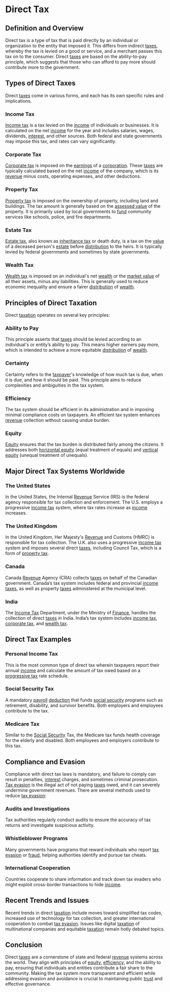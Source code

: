# Direct Tax

## Definition and Overview
Direct tax is a type of tax that is paid directly by an individual or organization to the entity that imposed it. This differs from indirect [taxes](../t/taxes.md), whereby the tax is levied on a good or service, and a merchant passes this tax on to the consumer. Direct [taxes](../t/taxes.md) are based on the ability-to-pay principle, which suggests that those who can afford to pay more should contribute more to the government.

## Types of Direct Taxes
Direct [taxes](../t/taxes.md) come in various forms, and each has its own specific rules and implications. 

### Income Tax
[Income tax](../i/income_tax.md) is a tax levied on the [income](../i/income.md) of individuals or businesses. It is calculated on the net [income](../i/income.md) for the year and includes salaries, wages, dividends, [interest](../i/interest.md), and other sources. Both federal and state governments may impose this tax, and rates can vary significantly.

### Corporate Tax
[Corporate tax](../c/corporate_tax.md) is imposed on the [earnings](../e/earnings.md) of a [corporation](../c/corporation.md). These [taxes](../t/taxes.md) are typically calculated based on the net [income](../i/income.md) of the company, which is its [revenue](../r/revenue.md) minus costs, operating expenses, and other deductions.

### Property Tax
[Property tax](../p/property_tax.md) is imposed on the ownership of property, including land and buildings. The tax amount is generally based on the [assessed value](../a/assessed_value.md) of the property. It is primarily used by local governments to [fund](../f/fund.md) community services like schools, police, and fire departments.

### Estate Tax
[Estate tax](../e/estate_tax.md), also known as [inheritance tax](../i/inheritance_tax.md) or death duty, is a tax on the [value](../v/value.md) of a deceased person's [estate](../e/estate.md) before [distribution](../d/distribution.md) to the heirs. It is typically levied by federal governments and sometimes by state governments.

### Wealth Tax
[Wealth tax](../w/wealth_tax.md) is imposed on an individual's net [wealth](../w/wealth.md) or the [market value](../m/market_value.md) of all their assets, minus any liabilities. This is generally used to reduce economic inequality and ensure a fairer [distribution](../d/distribution.md) of [wealth](../w/wealth.md).

## Principles of Direct Taxation
Direct [taxation](../t/taxation.md) operates on several key principles:

### Ability to Pay
This principle asserts that [taxes](../t/taxes.md) should be levied according to an individual's or entity’s ability to pay. This means higher earners pay more, which is intended to achieve a more equitable [distribution](../d/distribution.md) of [wealth](../w/wealth.md).

### Certainty
Certainty refers to the [taxpayer](../t/taxpayer.md)'s knowledge of how much tax is due, when it is due, and how it should be paid. This principle aims to reduce complexities and ambiguities in the tax system.

### Efficiency
The tax system should be efficient in its administration and in imposing minimal compliance costs on taxpayers. An efficient tax system enhances [revenue](../r/revenue.md) collection without causing undue burden.

### Equity
[Equity](../e/equity.md) ensures that the tax burden is distributed fairly among the citizens. It addresses both [horizontal equity](../h/horizontal_equity.md) (equal treatment of equals) and [vertical equity](../v/vertical_equity.md) (unequal treatment of unequals).

## Major Direct Tax Systems Worldwide

### The United States
In the United States, the Internal [Revenue](../r/revenue.md) Service (IRS) is the federal agency responsible for tax collection and enforcement. The U.S. employs a progressive [income tax](../i/income_tax.md) system, where tax rates increase as [income](../i/income.md) increases.

### The United Kingdom
In the United Kingdom, Her Majesty's [Revenue](../r/revenue.md) and Customs (HMRC) is responsible for tax collection. The U.K. also uses a progressive [income tax](../i/income_tax.md) system and imposes several direct [taxes](../t/taxes.md), including Council Tax, which is a form of [property tax](../p/property_tax.md).

### Canada
Canada [Revenue](../r/revenue.md) Agency (CRA) collects [taxes](../t/taxes.md) on behalf of the Canadian government. Canada’s tax system includes federal and provincial [income](../i/income.md) [taxes](../t/taxes.md), as well as property [taxes](../t/taxes.md) administered at the municipal level.

### India
The [Income Tax](../i/income_tax.md) Department, under the Ministry of [Finance](../f/finance.md), handles the collection of direct [taxes](../t/taxes.md) in India. India’s tax system includes [income tax](../i/income_tax.md), [corporate tax](../c/corporate_tax.md), and [wealth tax](../w/wealth_tax.md).

## Direct Tax Examples

### Personal Income Tax
This is the most common type of direct tax wherein taxpayers report their annual [income](../i/income.md) and calculate the amount of tax owed based on a [progressive tax](../p/progressive_tax.md) rate schedule.

### Social Security Tax
A mandatory [payroll](../p/payroll.md) [deduction](../d/deduction.md) that funds [social security](../s/social_security.md) programs such as retirement, disability, and survivor benefits. Both employers and employees contribute to the tax.

### Medicare Tax
Similar to the [Social Security](../s/social_security.md) Tax, the Medicare tax funds health coverage for the elderly and disabled. Both employees and employers contribute to this tax.

## Compliance and Evasion
Compliance with direct tax laws is mandatory, and failure to comply can result in penalties, [interest](../i/interest.md) charges, and sometimes criminal prosecution. [Tax evasion](../t/tax_evasion.md) is the illegal act of not paying [taxes](../t/taxes.md) owed, and it can severely undermine government revenues. There are several methods used to reduce [tax evasion](../t/tax_evasion.md):

### Audits and Investigations
Tax authorities regularly conduct audits to ensure the accuracy of tax returns and investigate suspicious activity. 

### Whistleblower Programs
Many governments have programs that reward individuals who report [tax evasion](../t/tax_evasion.md) or [fraud](../f/fraud.md), helping authorities identify and pursue tax cheats.

### International Cooperation
Countries cooperate to share information and track down tax evaders who might exploit cross-border transactions to hide [income](../i/income.md).

## Recent Trends and Issues
Recent trends in direct [taxation](../t/taxation.md) include moves toward simplified tax codes, increased use of technology for tax collection, and greater international cooperation to combat [tax evasion](../t/tax_evasion.md). Issues like digital [taxation](../t/taxation.md) of multinational companies and equitable [taxation](../t/taxation.md) remain hotly debated topics.

## Conclusion
Direct [taxes](../t/taxes.md) are a cornerstone of state and federal [revenue](../r/revenue.md) systems across the world. They align with principles of [equity](../e/equity.md), [efficiency](../e/efficiency.md), and the ability to pay, ensuring that individuals and entities contribute a fair share to the community. Making the tax system more transparent and efficient while addressing evasion and avoidance is crucial to maintaining public [trust](../t/trust.md) and effective governance.